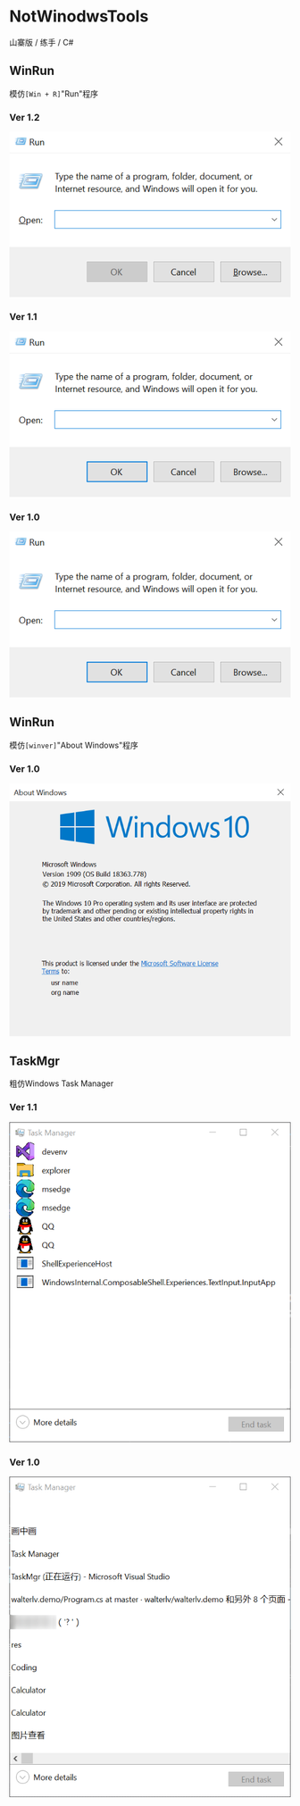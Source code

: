 # NotWinodwsTools
山寨版 / 练手 / C#

## WinRun
模仿`[Win + R]`"Run"程序

### Ver 1.2
![ver1.2](https://github.com/RainySummerLuo/NotWindowsTools/blob/master/screenshot/WinRun_v1.2.png)

### Ver 1.1
![ver1.1](https://github.com/RainySummerLuo/NotWindowsTools/blob/master/screenshot/WinRun_v1.1.png)

### Ver 1.0
![ver1.0](https://github.com/RainySummerLuo/NotWindowsTools/blob/master/screenshot/WinRun_v1.0.png)

## WinRun
模仿`[winver]`"About Windows"程序

### Ver 1.0
![ver1.0](https://github.com/RainySummerLuo/NotWindowsTools/blob/master/screenshot/AboutWin_v1.0.png)

## TaskMgr
粗仿Windows Task Manager

### Ver 1.1
![ver1.1](https://github.com/RainySummerLuo/NotWindowsTools/blob/master/screenshot/TaskMgr_v1.1.png)

### Ver 1.0
![ver1.1](https://github.com/RainySummerLuo/NotWindowsTools/blob/master/screenshot/TaskMgr_v1.0.png)
